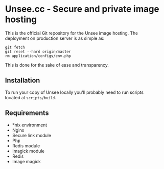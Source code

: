 Unsee.cc - Secure and private image hosting
==============

This is the official Git repository for the Unsee image hosting. The deployment on production server is as simple as:
```
git fetch
git reset --hard origin/master
rm application/configs/env.php
```
This is done for the sake of ease and transparency.


Installation
---------
To run your copy of Unsee locally you'll probably need to run scripts located at `scripts/build`.

Requirements
-----
- *nix environment
- Nginx
 - Secure link module
- Php
 - Redis module
 - Imagick module
- Redis
- Image magick
